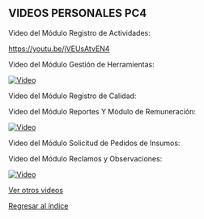 ## VIDEOS PERSONALES PC4

Video del Módulo Registro de Actividades:

https://youtu.be/jVEUsAtvEN4

Video del Módulo Gestión de Herramientas:

[![Video](https://img.youtube.com/vi/HSj6_YuUY34/0.jpg)](https://youtu.be/HSj6_YuUY34)

Video del Módulo Registro de Calidad:

Video del Módulo Reportes Y Módulo de Remuneración:

[![Video](https://img.youtube.com/vi/jvsZUz12UXM/0.jpg)](https://youtu.be/jvsZUz12UXM)

Video del Módulo Solicitud de Pedidos de Insumos:

Video del Módulo Reclamos y Observaciones:

[![Video](https://img.youtube.com/vi/ffb16lxfUac/0.jpg)](https://youtu.be/ffb16lxfUac)

[Ver otros videos](Videos.md)

[Regresar al índice](../README.md)
